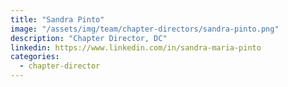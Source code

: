 ```yaml
---
title: "Sandra Pinto"
image: "/assets/img/team/chapter-directors/sandra-pinto.png"
description: "Chapter Director, DC"
linkedin: https://www.linkedin.com/in/sandra-maria-pinto
categories:
  - chapter-director
---
```

